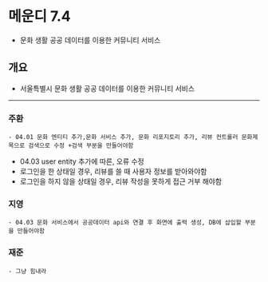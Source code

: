 # 메운디 7.4

- 문화 생활 공공 데이터를 이용한 커뮤니티 서비스
## 개요
- 서울특별시 문화 생활 공공 데이터를 이용한 커뮤니티 서비스

---

### 주환
```
- 04.01 문화 엔티티 추가,문화 서비스 추가, 문화 리포지토리 추가, 리뷰 컨트롤러 문화제목으로 검색으로 수정 +검색 부분을 만들어야함
```
- 04.03 user entity 추가에 따른, 오류 수정
- 로그인을 한 상태일 경우, 리뷰를 쓸 때 사용자 정보를 받아와야함
- 로그인을 하지 않을 상태일 경우, 리뷰 작성을 못하게 접근 거부 해야함

### 지영
```
- 04.03 문화 서비스에서 공공데이터 api와 연결 후 화면에 출력 생성, DB에 삽입할 부분을 만들어야함
```

### 재준
```
- 그냥 힘내라
